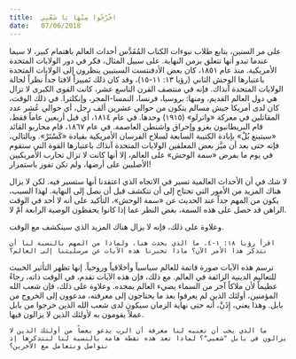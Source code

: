 ```yaml
---
title:  اخْرُجُوا مِنْهَا يَا شَعْبِي
date:   07/06/2018
---
```


على مر السنين، يتابع طلاب نبوءات الكتاب المُقَدَّس أحداث العالم باهتمام كبير، لا سيما عندما تبدو أنها تتعلق بزمن النهاية. على سبيل المثال، فكر في دور الولايات المتحدة الأمريكية. منذ عام ١٨٥١، كان بعض الأدفنتست السبتيين ينظرون إلى الولايات المتحدة باعتبارها الوحش الثاني (رؤيا ١٣: ١١-١٥)، وقد كان ذلك تَمييزاً لافتا جداً نظراً لحالة الولايات المتحدة آنذاك. فإنه في منتصف القرن التاسع عشر، كانت القوى الكبرى لا تزال هي دول العالم القديم، ومنها: بروسيا، فرنسا، النمسا-المجر، وإنكلترا. في ذلك الوقت، كان لدى أمريكا جيش مسالم يتكون من حوالي عشرين ألف رجل، أي حوالي عُشر عدد المقاتلين في معركة «واترلو» (١٩١٥) وحدها. في عام ١٨١٤، أي قبل أربعين عاماً فقط، قام البريطانيون بغزو وإحراق واشنطن العاصمة. في عام ١٨٦٧، قام محاربو القائد «سيتينغ بُلْ» بإبادة الكتيبة السابعة لسلاح الفرسان الأمريكية بقيادة «كَسْتَرْ». وبالتالي، فإنه حتى بعد أن ميَّز بعض المعلقين الولايات المتحدة آنذاك باعتبارها القوة التي ستقوم في يوم ما بفرض «سمة الوحش» على العالم، إلا أنها كانت لا تزال تحارب الأمريكيين الأصليين على أرضها، ولم تكن تفوز باستمرار!

لا شك في أن الأحداث العالمية تسير في الاتجاه الذي اعتقدنا أنها ستسير فيه. لكن لا يزال هناك المزيد من الأمور التي تحتاج إلى أن تتكشف قبل أن نصل إلى النهاية. لهذا السبب، يكون من المهم جداً عند الحديث عن «سمة الوحش»، التأكيد على أنه لا أحد في الوقت الراهن قد حصل على هذه السمة، بغض النظر عما إذا كانوا يحفظون الوصية الرابعة أَمْ لا.

وعلاوة على ذلك، فإنه لا يزال هناك المزيد الذي سينكشف مع الوقت.

`اقرأ رؤيا ١٨: ١-٤. ما الذي يحدث هنا، ولماذا من المهم بالنسبة لنا أن نتذكر هذا الأمر الآن؟ ماذا تخبرنا هذه الآيات عن مرسليتنا إلى العالم؟`

ترسم هذه الآيات صورة قاتمة للعالم سياسياً وأخلاقياً وروحياً. إنها تظهر التأثير الخبيث للتعاليم الدينية الزائفة في العالم. مع ذلك، فإن هذه الآيات تقدم، في الوقت ذاته، رجاءً عظيماً لأن ملاكاً آخر من السماء يضيء العالم بمجده. وعلاوة على ذلك، فإن شعب الله المؤمنين، أولئك الذين لم يعرفوا بعد ما يحتاجون إلى معرفته، مدعوون إلى الخروج من بابل. وهذا يعني، إِذَنْ، أنه حتى نهاية الزمان سيكون لدى شعب الله الذين خرجوا من بابل عملاً يقومون به لأولئك الذين لا يزالون فيها.

`ما الذي يجب أن تعنيه لنا معرفة أن الرب يدعو بعضاً من أولئك الذين لا يزالون في بابل "شعبي"؟ لماذا تعد هذه نقطة هامة بالنسبة لنا لنتذكرها إذ نتواصل ونتعامل مع الآخرين؟`